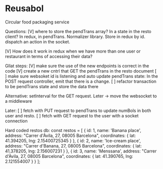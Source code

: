 # Reusabol
Circular food packaging service 

Questions:
[V] where to store the pendTrans array? In a state in the resto client? In redux, in pendTrans.
Normalizer library. 
Store in redux by id. 
dispatch an action in the socket. 

[V] How does it work in redux when we have more than one user or restaurant in terms of accessing their data?  


GIlat steps:
[V] make sure the use of the new endpoints is correct in the code 
[V] create a new cntrl that GET the pendTrans in the resto document
[ ] make sure websoket id is listening and auto update pendTrans state:
In the POST request controller, emit that there is a change.
[ ] refactor transaction to be pendTrans state and store the data there

Alternative: setInterval for the GET request. 
Leter -> move the websocket to a middleware 

Later: 
[ ] fetch with PUT request to pendTrans to update numBols in both user and resto. 
[ ] fetch with GET request to the user with a socket connection  


Hard coded restos db:
  const restos = [
    {
      id: 1,
      name: 'Banana place',
      address: "Carrer d'Àvila, 27, 08005 Barcelona",
      coordinates: { lat: 41.394205, lng: 2.15400725345 }
    },
    {
      id: 2,
      name: 'Ice-cream place',
      address: "Carrer d'Banana, 27, 08005 Barcelona",
      coordinates: { lat: 41.378205, lng: 2.156007231 }
    },
    {
      id: 3,
      name: 'Menssana',
      address: "Carrer d'Àvila, 27, 08005 Barcelona",
      coordinates: { lat: 41.390765, lng: 2.121554007 }
    }
  ];